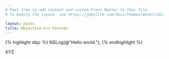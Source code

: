 ```yaml
---
# Feel free to add content and custom Front Matter to this file.
# To modify the layout, see https://jekyllrb.com/docs/themes/#overriding-theme-defaults

layout: posts
title: Objective-C++ Forever
---
```


{% highlight objc %}
NSLog(@"Hello world.");
{% endhighlight %}

XYZ